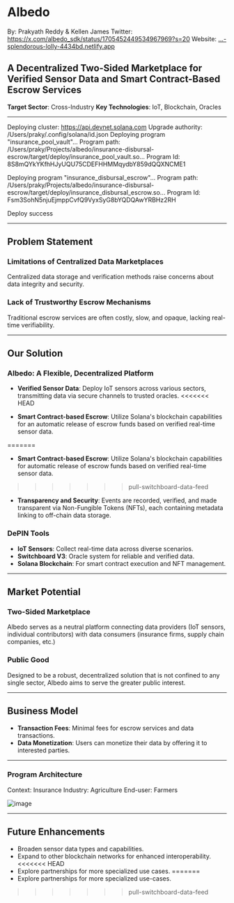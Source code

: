 # Albedo
By: Prakyath Reddy & Kellen James
Twitter: https://x.com/albedo_sdk/status/1705452449534967969?s=20
Website: […-splendorous-lolly-4434bd.netlify.app](https://650f3566e678fa5c1fa8b6fb--splendorous-lolly-4434bd.netlify.app/)

## A Decentralized Two-Sided Marketplace for Verified Sensor Data and Smart Contract-Based Escrow Services

**Target Sector**: Cross-Industry
**Key Technologies**: IoT, Blockchain, Oracles

---

Deploying cluster: https://api.devnet.solana.com
Upgrade authority: /Users/praky/.config/solana/id.json
Deploying program "insurance_pool_vault"...
Program path: /Users/praky/Projects/albedo/insurance-disbursal-escrow/target/deploy/insurance_pool_vault.so...
Program Id: 8S8mQYkYKfhHJyUQU75CDEFHHMMqydbY859dQQXNCME1

Deploying program "insurance_disbursal_escrow"...
Program path: /Users/praky/Projects/albedo/insurance-disbursal-escrow/target/deploy/insurance_disbursal_escrow.so...
Program Id: Fsm3SohN5njuEjmppCvfQ9VyxSyG8bYQDQAwYRBHz2RH

Deploy success

---

## Problem Statement
### Limitations of Centralized Data Marketplaces
Centralized data storage and verification methods raise concerns about data integrity and security.

### Lack of Trustworthy Escrow Mechanisms
Traditional escrow services are often costly, slow, and opaque, lacking real-time verifiability.

---

## Our Solution
### Albedo: A Flexible, Decentralized Platform

- **Verified Sensor Data**: Deploy IoT sensors across various sectors, transmitting data via secure channels to trusted oracles.
<<<<<<< HEAD

- **Smart Contract-based Escrow**: Utilize Solana's blockchain capabilities for an automatic release of escrow funds based on verified real-time sensor data.

=======

- **Smart Contract-based Escrow**: Utilize Solana's blockchain capabilities for automatic release of escrow funds based on verified real-time sensor data.

>>>>>>> pull-switchboard-data-feed
- **Transparency and Security**: Events are recorded, verified, and made transparent via Non-Fungible Tokens (NFTs), each containing metadata linking to off-chain data storage.

### DePIN Tools

- **IoT Sensors**: Collect real-time data across diverse scenarios.
- **Switchboard V3**: Oracle system for reliable and verified data.
- **Solana Blockchain**: For smart contract execution and NFT management.

---

## Market Potential
### Two-Sided Marketplace
Albedo serves as a neutral platform connecting data providers (IoT sensors, individual contributors) with data consumers (insurance firms, supply chain companies, etc.)

### Public Good
Designed to be a robust, decentralized solution that is not confined to any single sector, Albedo aims to serve the greater public interest.

---

## Business Model

- **Transaction Fees**: Minimal fees for escrow services and data transactions.
- **Data Monetization**: Users can monetize their data by offering it to interested parties.

---

### Program Architecture
Context: Insurance
Industry: Agriculture
End-user: Farmers

![image](https://github.com/Web3-Builders-Alliance/Albedo/assets/40018628/93ced263-d72d-4690-80a9-13946f5eaa50)

---

## Future Enhancements

- Broaden sensor data types and capabilities.
- Expand to other blockchain networks for enhanced interoperability.
<<<<<<< HEAD
- Explore partnerships for more specialized use cases.
=======
- Explore partnerships for more specialized use-cases.
>>>>>>> pull-switchboard-data-feed
